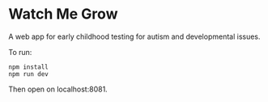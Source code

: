 # Watch Me Grow

A web app for early childhood testing for autism and developmental issues.

To run:
```
npm install
npm run dev
```
Then open on localhost:8081.
